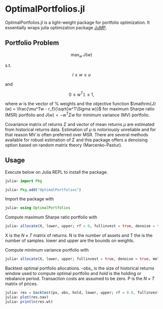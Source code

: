 # OptimalPortfolios.jl

OptimalPortfolios.jl is a light-weight package for portfolio optimization. It essentially wraps julia optimization package [JuMP](https://jump.dev/JuMP.jl/stable/).

## Portfolio Problem

$$\text{max}_w \; \mathrm{J}(w)$$

s.t.

$$l \leq w \leq u$$ 

and

$$0 \leq w^T\mathbb{1} \leq 1,$$

where $w$ is the vector of % weights and the objective function $\mathrm{J}(w) = \frac{\mu^Tw - r_f}{\sqrt{w^T\Sigma w}}$ for maximum Sharpe ratio (MSR) portfolio and $\mathrm{J}(w) = -w^T\Sigma w$ for minimum variance (MV) portfolio.


Covariance matrix of returns $\Sigma$ and vector of mean returns $\mu$ are estimated from historical returns data. Estimation of $\mu$ is notoriously unreliable and for that reason MV is often preferred over MSR. There are several methods available for robust estimation of $\Sigma$ and this package offers a denoising option based on random matrix theory (Marcenko-Pastur). 

## Usage

Execute below on Julia REPL to install the package.

```julia
julia> import Pkg

julia> Pkg.add("OptimalPortfolios")
```

Import the package with

```julia
julia> using OptimalPortfolios
```

Compute maximum Sharpe ratio portfolio with

```julia
julia> allocate(X, lower, upper; rf = 0, fullinvest = true, denoise = true, method = "MSR")
```

X is the $N \times T$ matrix of returns. N is the number of assets and T the is the number of samples. lower and upper are the bounds on weights. 

Compute minimum variance portfolio with

```julia
julia> allocate(X, lower, upper; fullinvest = true, denoise = true, method = "MV")
```

Backtest optimal portfolio allocations. -obs_ is the size of historical returns window used to compute optimal portfolio and _hold_ is the holding or rebalance period. Transaction costs are assumed to be zero. P is the $N \times T$ matrix of prices.

```julia
julia> res = backtest(px, obs, hold, lower, upper; rf = 0.0, fullinvest = true, denoise = true, method = "MSR")
julia> plot(res.nav)
julia> println(res.wt)
```
